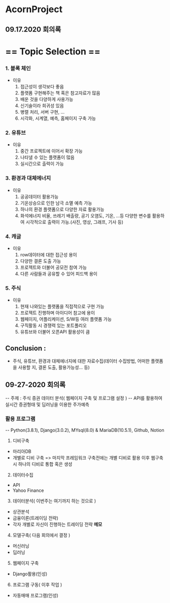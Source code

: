# AcornProject

## 09.17.2020 회의록
# == Topic Selection ==
### 1. 블록 체인 
  - 이유 
    1) 접근성이 생각보다 좋음
    2) 플랫폼 구현해주는 책 혹은 참고자료가 많음
    3) 배운 것을 다양하게 사용가능
    4) 신기술이라 희귀성 있음
    5) 병렬 처리, 서버 구현, ...
    6) 시각화, 시계열, 예측, 홈페이지 구축 가능
### 2. 유튜브
  - 이유
    1) 중간 프로젝트에 이어서 확장 가능
    2) 나타낼 수 있는 플랫폼이 많음
    3) 실시간으로 출력이 가능
### 3. 환경과 대체에너지
  - 이유
    1) 공공데이터 활용가능
    2) 기온상승으로 인한 남극 소멸 예측 가능
    3) 하나의 환경 플랫폼으로 다양한 자료 활용가능
    4) 화석에너지 비율, 쓰레기 배출량, 공기 오염도, 기온, ...등 다양한 변수를 활용하여
       시각적으로 출력이 가능.(사진, 영상, 그래프, 기사 등)
### 4. 캐글
  - 이유
    1) row데이터에 대한 접근성 용이
    2) 다양한 결론 도출 가능
    3) 프로젝트와 더불어 공모전 참여 가능
    4) 다른 사람들과 공유할 수 있어 피드백 용이
### 5. 주식 
  - 이유
    1) 현재 나와있는 플랫폼을 직접적으로 구현 가능
    2) 프로젝트 진행하며 아이디어 참고에 용이
    3) 웹페이지, 어플리케이션, S/W등 여러 플랫폼 가능
    4) 구직활동 시 경쟁력 있는 포트폴리오
    5) 유튜브와 더불어 오픈API 활용성이 큼

## Conclusion :
  - 주식, 유튜브, 환경과 대체에너지에 대한 자료수집(데이터 수집방법, 어떠한 플랫폼을 사용할 지, 결론 도출, 활용가능성... 등)
  
## 09-27-2020 회의록
-- 주제 : 주식 증권 데이터 분석( 웹페이지 구축 및 프로그램 설정 )
-- API를 활용하여 실시간 증권형태 및 딥러닝을 이용한 주가예측
### 활용 프로그램
  -- Python(3.8.1), Django(3.0.2), MYsql(8.0) & MariaDB(10.5.1), Github, Notion

1. 디비구축
  - 마리아DB
  - 개별로 디비 구축 => 마지막 프레임워크 구축전에는 개별 디비로 활용 이후 웹구축시 하나의 디비로 통합 혹은 생성
2. 데이터수집
  - API
  - Yahoo Finance
3. 데이터분석( 이번주는 여기까지 하는 것으로 )
  - 상관분석
  - 금융이론(트레이딩 전략)
  - 각자 개별로 자신이 진행하는 트레이딩 전략 **메모**
4. 모델구축( 다음 회의에서 결정 )
  - 머신러닝
  - 딥러닝
5. 웹페이지 구축
  - Django활용(인성)
6. 프로그램 구동( 이후 작업 )
  - 자동매매 프로그램(인성)
